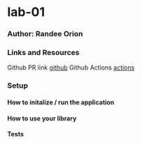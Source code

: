 # lab-01

### Author: Randee Orion

### Links and Resources
Github PR link [github]()
Github Actions [actions]()

### Setup

#### How to initalize / run the application

#### How to use your library

#### Tests






